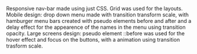 Responsive nav-bar made using just CSS. 
Grid was used for the layouts.
Mobile design: drop down menu made with transition transform scale, with hamburger menu bars created with pseudo elements before and after and a delay effect for the appearence of the names in the menu using transition opacity. 
Large screens design: pseudo element ::before was used for the hover effect and focus on the buttons, with a animation using transition trasform scale.

